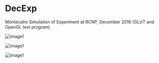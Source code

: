 # DecExp
Montecalro Simulation of Experiment at RCNP, December 2016
(GLUT and OpenGL test program)

![image1](https://github.com/szkny/DecExp/wiki/images/animation1.gif)

![image1](https://github.com/szkny/DecExp/wiki/images/animation2.png)

![image1](https://github.com/szkny/DecExp/wiki/images/animation3.png)
